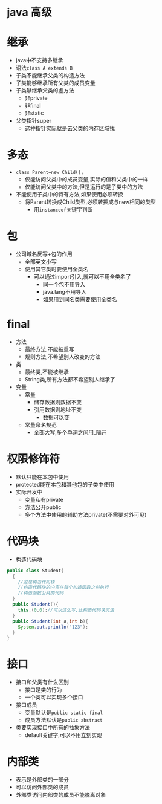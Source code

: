 # java 高级
# 继承
- java中不支持多继承
- 语法`class A extends B`
- 子类不能继承父类的构造方法
- 子类能够继承所有父类的成员变量
- 子类够继承父类的虚方法
  - 非private
  - 非final
  - 非static
- 父类指针super
  - 这种指针实际就是去父类的内存区域找
# 多态
- `class Parent=new Child();` 
  - 仅能访问父类中的成员变量,实际的值和父类中的一样
  - 仅能访问父类中的方法,但是运行的是子类中的方法
- 不能使用子类中的特有方法,如果使用必须转换
  - 将Parent转换成Child类型,必须转换成与new相同的类型
    - 用`instanceof`关键字判断
# 包
- 公司域名反写+包的作用
  - 全部英文小写
  - 使用其它类时要使用全类名
    - 可以通过import引入,就可以不用全类名了
      - 同一个包不用导入
      - java.lang不用导入
      - 如果用到同名类需要使用全类名
# final
- 方法
  - 最终方法,不能被重写
  - 规则方法,不希望别人改变的方法
- 类
  - 最终类,不能被继承
  - String类,所有方法都不希望别人继承了
- 变量
  - 常量
    - 储存数据则数据不变
    - 引用数据则地址不变
      - 数据可以变
  - 常量命名规范
    - 全部大写,多个单词之间用_隔开
# 权限修饰符
- 默认只能在本包中使用
- protected能在本包和其他包的子类中使用
- 实际开发中
  - 变量私有private
  - 方法公开public
  - 多个方法中使用的辅助方法private(不需要对外可见)
# 代码块
- 构造代码块
```java
public class Student{
  {
    //这是构造代码块
    //构造代码块的内容在每个构造函数之前执行
    //构造函数公共的代码
  }
  public Student(){
    this.(0,0);//可以这么写,比构造代码块灵活  
  }
  public Student(int a,int b){
    System.out.println("123");
  }
}
```
# 接口
- 接口和父类有什么区别
  - 接口是类的行为
  - 一个类可以实现多个接口
- 接口成员
  - 变量默认是`public static final`
  - 成员方法默认是`public abstract`
- 类要实现接口中所有的抽象方法
  - default关键字,可以不用立刻实现
# 内部类
- 表示是外部类的一部分
- 可以访问外部类的成员
- 外部类访问内部类的成员不能脱离对象  
